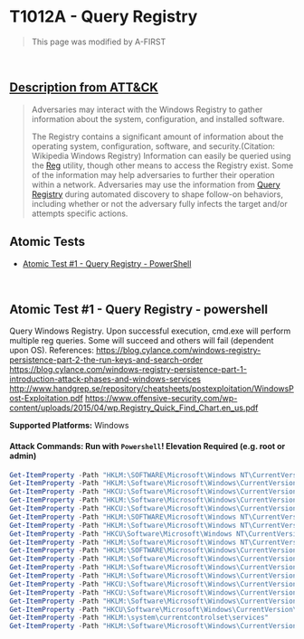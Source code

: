 # T1012A - Query Registry
<blockquote>
This page was modified by A-FIRST
</blockquote>
<br/>

## [Description from ATT&CK](https://attack.mitre.org/techniques/T1012)
<blockquote>Adversaries may interact with the Windows Registry to gather information about the system, configuration, and installed software.

The Registry contains a significant amount of information about the operating system, configuration, software, and security.(Citation: Wikipedia Windows Registry) Information can easily be queried using the [Reg](https://attack.mitre.org/software/S0075) utility, though other means to access the Registry exist. Some of the information may help adversaries to further their operation within a network. Adversaries may use the information from [Query Registry](https://attack.mitre.org/techniques/T1012) during automated discovery to shape follow-on behaviors, including whether or not the adversary fully infects the target and/or attempts specific actions.</blockquote>

## Atomic Tests

- [Atomic Test #1 - Query Registry - PowerShell](#atomic-test-1---query-registry---powershell)


<br/>

## Atomic Test #1 - Query Registry - powershell
Query Windows Registry.
Upon successful execution, cmd.exe will perform multiple reg queries. Some will succeed and others will fail (dependent upon OS).
References:
https://blog.cylance.com/windows-registry-persistence-part-2-the-run-keys-and-search-order
https://blog.cylance.com/windows-registry-persistence-part-1-introduction-attack-phases-and-windows-services
http://www.handgrep.se/repository/cheatsheets/postexploitation/WindowsPost-Exploitation.pdf
https://www.offensive-security.com/wp-content/uploads/2015/04/wp.Registry_Quick_Find_Chart.en_us.pdf

**Supported Platforms:** Windows





#### Attack Commands: Run with `Powershell`!  Elevation Required (e.g. root or admin) 


```powershell
Get-ItemProperty -Path "HKLM:\SOFTWARE\Microsoft\Windows NT\CurrentVersion\Windows"
Get-ItemProperty -Path "HKLM:\Software\Microsoft\Windows\CurrentVersion\RunServicesOnce"
Get-ItemProperty -Path "HKCU:\Software\Microsoft\Windows\CurrentVersion\RunServicesOnce"
Get-ItemProperty -Path "HKLM:\Software\Microsoft\Windows\CurrentVersion\RunServices"
Get-ItemProperty -Path "HKCU:\Software\Microsoft\Windows\CurrentVersion\RunServices"
Get-ItemProperty -Path "HKLM:\SOFTWARE\Microsoft\Windows NT\CurrentVersion\Winlogon\Notify"
Get-ItemProperty -Path "HKLM:\Software\Microsoft\Windows NT\CurrentVersion\Winlogon\Userinit"
Get-ItemProperty -Path "HKCU\Software\Microsoft\Windows NT\CurrentVersion\Winlogon\\Shell"
Get-ItemProperty -Path "HKLM:\Software\Microsoft\Windows NT\CurrentVersion\Winlogon\\Shell"
Get-ItemProperty -Path "HKLM:\SOFTWARE\Microsoft\Windows\CurrentVersion\ShellServiceObjectDelayLoad"
Get-ItemProperty -Path "HKLM:\Software\Microsoft\Windows\CurrentVersion\RunOnce"
Get-ItemProperty -Path "HKLM:\Software\Microsoft\Windows\CurrentVersion\RunOnceEx"
Get-ItemProperty -Path "HKLM:\Software\Microsoft\Windows\CurrentVersion\Run"
Get-ItemProperty -Path "HKCU:\Software\Microsoft\Windows\CurrentVersion\Run"
Get-ItemProperty -Path "HKCU:\Software\Microsoft\Windows\CurrentVersion\RunOnce"
Get-ItemProperty -Path "HKLM:\Software\Microsoft\Windows\CurrentVersion\Policies\Explorer\Run"
Get-ItemProperty -Path "HKCU\Software\Microsoft\Windows\CurrentVersion\Policies\Explorer\Run"
Get-ItemProperty -Path "HKLM:\system\currentcontrolset\services"
Get-ItemProperty -Path "HKLM:\Software\Microsoft\Windows\CurrentVersion\Run"
```






<br/>
